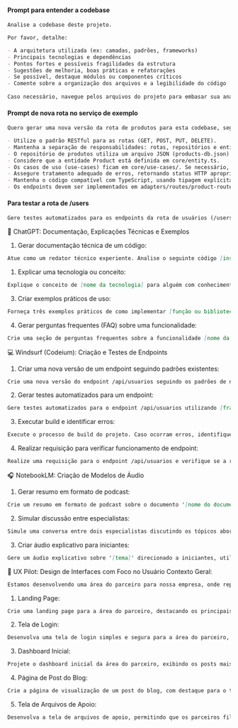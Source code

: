 #### Prompt para entender a codebase

```markdown
Analise a codebase deste projeto.

Por favor, detalhe:

- A arquitetura utilizada (ex: camadas, padrões, frameworks)
- Principais tecnologias e dependências
- Pontos fortes e possíveis fragilidades da estrutura
- Sugestões de melhoria, boas práticas e refatorações
- Se possível, destaque módulos ou componentes críticos
- Comente sobre a organização dos arquivos e a legibilidade do código
 
Caso necessário, navegue pelos arquivos do projeto para embasar sua análise. Se precisar de contexto adicional, peça informações específicas.
```

#### Prompt de nova rota no serviço de exemplo

```markdown
Quero gerar uma nova versão da rota de produtos para esta codebase, seguindo boas práticas de arquitetura e organização. Por favor, considere os seguintes pontos ao gerar o código:

- Utilize o padrão RESTful para as rotas (GET, POST, PUT, DELETE).
- Mantenha a separação de responsabilidades: rotas, repositórios e entidades devem estar em arquivos separados, assim como está atualmente.
- O repositório de produtos utiliza um arquivo JSON (products-db.json) para persistência dos dados, implementado na classe JsonFileProductRepository (em adapters/database-repository-jsonfile.ts). As operações de CRUD devem interagir com esse repositório.
- Considere que a entidade Product está definida em core/entity.ts.
- Os casos de uso (use-cases) ficam em core/use-cases/. Se necessário, crie ou atualize use-cases para manter a lógica de negócio desacoplada das rotas.
- Assegure tratamento adequado de erros, retornando status HTTP apropriados e mensagens informativas.
- Mantenha o código compatível com TypeScript, usando tipagem explícita para parâmetros e retornos.
- Os endpoints devem ser implementados em adapters/routes/product-routes.ts.
```
#### Para testar a rota de /users

```markdown
Gere testes automatizados para os endpoints da rota de usuários (/users), cobrindo casos de sucesso, falhas de validação e erros de servidor. Utilize o framework Jest com Supertest e siga a estrutura dos testes já utilizados para a rota de products.
```

🧠 ChatGPT: Documentação, Explicações Técnicas e Exemplos
1. Gerar documentação técnica de um código:

```markdown
Atue como um redator técnico experiente. Analise o seguinte código [insira o código aqui] e produza uma documentação clara e concisa, incluindo uma visão geral, explicação das funções principais e exemplos de uso.
```

1. Explicar uma tecnologia ou conceito:

```markdown
Explique o conceito de [nome da tecnologia] para alguém com conhecimento básico em desenvolvimento de software. Utilize analogias simples e destaque casos de uso comuns.
```

3. Criar exemplos práticos de uso:

```markdown
Forneça três exemplos práticos de como implementar [função ou biblioteca] em um projeto real, incluindo trechos de código e explicações passo a passo.
```

4. Gerar perguntas frequentes (FAQ) sobre uma funcionalidade:

```markdown
Crie uma seção de perguntas frequentes sobre a funcionalidade [nome da funcionalidade], abordando dúvidas comuns e fornecendo respostas claras e objetivas.
```

💻 Windsurf (Codeium): Criação e Testes de Endpoints
1. Criar uma nova versão de um endpoint seguindo padrões existentes:

```markdown
Crie uma nova versão do endpoint /api/usuarios seguindo os padrões de nomenclatura e estrutura utilizados na codebase atual. Certifique-se de incluir validações e tratamento de erros conforme as práticas estabelecidas.
```

2. Gerar testes automatizados para um endpoint:

```markdown
Gere testes automatizados para o endpoint /api/usuarios utilizando [framework de testes], cobrindo casos de sucesso, falhas de validação e erros de servidor.
```

3. Executar build e identificar erros:

```markdown
Execute o processo de build do projeto. Caso ocorram erros, identifique as causas e sugira correções para garantir que o build seja concluído com sucesso.
```

4. Realizar requisição para verificar funcionamento de endpoint:

```markdown
Realize uma requisição para o endpoint /api/usuarios e verifique se a resposta está conforme o esperado. Caso contrário, identifique o erro e proponha uma solução.
```

🎧 NotebookLM: Criação de Modelos de Áudio
1. Gerar resumo em formato de podcast:

```markdown
Crie um resumo em formato de podcast sobre o documento '[nome do documento]'. Destaque os principais pontos abordados e apresente de forma envolvente.
```

2. Simular discussão entre especialistas:

```markdown
Simule uma conversa entre dois especialistas discutindo os tópicos abordados no documento '[nome do documento]'. Inclua diferentes perspectivas e insights.
```

3. Criar áudio explicativo para iniciantes:

```markdown
Gere um áudio explicativo sobre '[tema]' direcionado a iniciantes, utilizando linguagem simples e exemplos práticos.
```

🎨 UX Pilot: Design de Interfaces com Foco no Usuário
Contexto Geral:

```markdown
Estamos desenvolvendo uma área do parceiro para nossa empresa, onde representantes terão acesso a informações sobre produtos e materiais de apoio. O design deve ser moderno, intuitivo e responsivo, utilizando a paleta de cores da marca: azul (#0057A0), branco (#FFFFFF) e cinza claro (#F5F5F5).
```

1. Landing Page:

```markdown
Crie uma landing page para a área do parceiro, destacando os principais benefícios, com chamadas para ação claras e design alinhado à identidade visual da empresa.
```

2. Tela de Login:

```markdown
Desenvolva uma tela de login simples e segura para a área do parceiro, incluindo campos para e-mail e senha, opção de recuperação de senha e botão de acesso.
```

3. Dashboard Inicial:

```markdown
Projete o dashboard inicial da área do parceiro, exibindo os posts mais recentes do blog, acesso rápido a arquivos de apoio e notificações importantes.
```

4. Página de Post do Blog:

```markdown
Crie a página de visualização de um post do blog, com destaque para o título, conteúdo formatado, imagens ilustrativas e links para arquivos relacionados.
```

5. Tela de Arquivos de Apoio:

```markdown
Desenvolva a tela de arquivos de apoio, permitindo que os parceiros filtrem e acessem materiais por categoria, com visualização em lista e opção de download.
```

